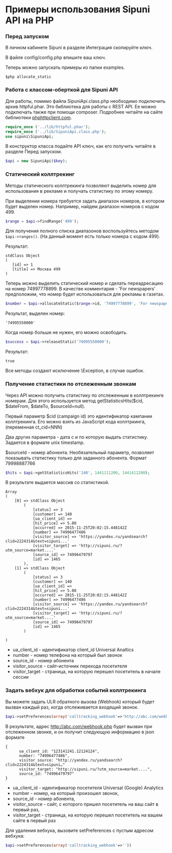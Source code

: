 # Примеры использования Sipuni API на PHP

### Перед запуском

В личном кабинете Sipuni в разделе Интеграция скопируйте ключ.

В файле config/config.php впишите ваш ключ.

Теперь можно запускать примеры из папки examples.

```
$php allocate_static
```

### Работа с классом-оберткой для Sipuni API

Для работы, помимо файла SipuniApi.class.php необходимо подключить архив httpful.phar.
Это библиотека для работы с REST API. Ее можно подключать также при помощи composer.
Подробнее читайте на сайте библиотеки [phphttpclient.com](http://phphttpclient.com).

 ```php
 require_once ('../lib/httpful.phar');
 require_once ('../lib/SipuniApi.class.php');
 use sipuni\SipuniApi;
 ```

 В конструктор класса подайте API ключ, как его получить читайте в разделе Перед запуском.
 ```php
 $api = new SipuniApi($key);
 ```

### Статический коллтрекинг

Методы статического коллтрекинга позволяют выделить номер для использования в рекламе и
получать статистику по этому номеру.

При выделении номера требуется задать диапазон номеров, в котором будет выделен номер.
 Например, найдем диапазон номеров с кодом 499.

 ```php
 $range = $api->findRange('499');
 ```
 Для получения полного списка диапазонов воспользуйтесь методом `$api->ranges()`.
  (На данный момент есть только номера с кодом 499).

 Результат:
 ```
 stdClass Object
 (
    [id] => 1
    [title] => Москва 499
 )
 ```

 Теперь можно выделить статический номер и сделать переадресацию на номер 74997778899.
 В качестве комментария - 'For newspapers' предположим, что номер будет использоваться для рекламы в газетах.
 ```php
 $number = $api->allocateStatic($range->id, '74997778899', 'For newspapers');
 ```
 Результат, выделен номер:
 ```
 '74995550000'
 ```

 Когда номер больше не нужен, его можно освободить.
 ```php
 $success = $api->releaseStatic('74995550000');
 ```
 Результат:
  ```
  true
  ```

 Все методы создают исключение \\Exception, в случае ошибок.


### Получение статистики по отслеженным звонкам

 Через API можно получить статистику по отслеженным в коллтрекинге номерам.
 Для этого используется метод getStatisticsHits($cid, $dateFrom, $dateTo, $sourceId=null).

 Первый параметр $cid (campaign id) это идентификатор кампании коллтрекинга. Его можно взять
 из JavaScript кода коллтркинга, (переменная ct_cid=NNN)

 Два других параметра - дата с и по которую выдать статистику. Задается в формате unix timestamp.

 $sourceId - номер абонента. Необязательный параметр, позволяет показывать статистику только для
 заданного абонента. Формат 79998887766

 ```php
 $hits = $api->getStatisticsHits('140', 1441111200, 1441411200);
 ```
 В результате выдается массив со статистикой.


 ```
 Array
 (
     [0] => stdClass Object
         (
             [status] => 3
             [customer] => 140
             [ua_client_id] =>
             [hit_price] => 5.00
             [occurred] => 2015-11-25T20:02:15.448142Z
             [number] => 74996477486
             [visitor_source] => 'https://yandex.ru/yandsearch?clid=2224314&text=sipuni...'
             [visitor_target] => 'http://sipuni.ru/?utm_source=market....'
             [source_id] => 74996479797
             [id] => 1465
         ),
     [1] => stdClass Object
         (
             [status] => 3
             [customer] => 140
             [ua_client_id] =>
             [hit_price] => 5.00
             [occurred] => 2015-11-25T20:02:15.448142Z
             [number] => 74996477486
             [visitor_source] => 'https://yandex.ru/yandsearch?clid=2224314&text=sipuni...'
             [visitor_target] => 'http://sipuni.ru/?utm_source=market....'
             [source_id] => 74996479797
             [id] => 1465
         )

 )
 ```

 * ua_client_id - идентификатор client_id Universal Analtics
 * number - номер телефона на который был звонок
 * source_id - номер абонента
 * visitor_source - сайт-источник перехода посетителя
 * visitor_target - страница, на которую перешел посетитель в начале сессии


### Задать вебхук для обработки событий коллтрекинга

Вы можете задать ULR обратного вызова (Webhook) который будет вызван каждый раз,
когда отслеживается входящий звонок.
```php
$api->setPreferences(array('calltracking_webhook'=>'http://abc.com/webhook.php'))
```

В результате, адрес http://abc.com/webhook.php будет вызван при отслеженном звонке,
и он получит следующую информацию в json формате
```
{
      ua_client_id: "123141241.12124124",
      number: "74996477486",
      visitor_source: "http://yandex.ru/yandsearch?clid=2224314&text=sipuni…"
      visitor_target: "http://sipuni.ru/?utm_source=market....",
      source_id: "74996479797"
}
```
 * ua_client_id - идентификатор посетителя Universal (Google) Analytics
 * number - номер, на который произошел звонок,
 * source_id - номер абонента,
 * visitor_source - сайт, с которого пришел посетитель на ваш сайт в первый раз,
 * visitor_target - страница, на которую перешел посетитель на вашем сайте в первый раз

Для удаления вебхука, вызовите setPreferences с пустым адресом вебхука:
```php
$api->setPreferences(array('calltracking_webhook'=>''))
```
